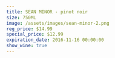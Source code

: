 ```yaml
---
title: SEAN MINOR - pinot noir
size: 750ML
image: /assets/images/sean-minor-2.png
reg_price: $14.99
special_price: $12.99
expiration_date: 2016-11-16 00:00:00
show_wine: true
---
```



